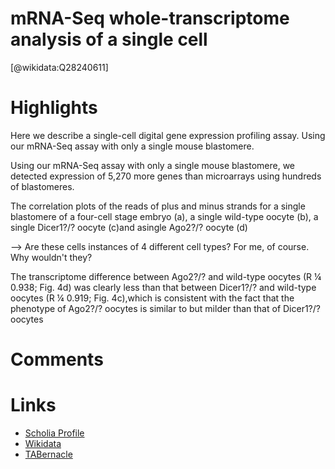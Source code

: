 
mRNA-Seq whole-transcriptome analysis of a single cell
======================================================
  
  [@wikidata:Q28240611]  

# Highlights
Here we describe a single-cell digital gene expression profiling assay. Using our mRNA-Seq assay with only a single mouse blastomere.

Using our mRNA-Seq assay with only a single mouse blastomere, we detected expression of 5,270 more genes than microarrays using hundreds of blastomeres.

The correlation plots of the reads of plus and minus strands for a single blastomere of a four-cell stage embryo (a), a single wild-type oocyte (b), a single Dicer1?/? oocyte (c)and asingle Ago2?/? oocyte (d)

--> Are these cells instances of 4 different cell types? For me, of course. Why wouldn't they?

The transcriptome difference between Ago2?/? and wild-type oocytes (R ¼ 0.938; Fig. 4d) was clearly less than that between Dicer1?/? and wild-type oocytes (R ¼ 0.919; Fig. 4c),which is consistent with the fact that the
phenotype of Ago2?/? oocytes is similar to but milder than that of Dicer1?/? oocytes


# Comments

# Links
  
 * [Scholia Profile](https://scholia.toolforge.org/work/Q28240611)  
 * [Wikidata](https://www.wikidata.org/wiki/Q28240611)  
 * [TABernacle](https://tabernacle.toolforge.org/?#/tab/manual/Q28240611/P921%3BP4510)  
